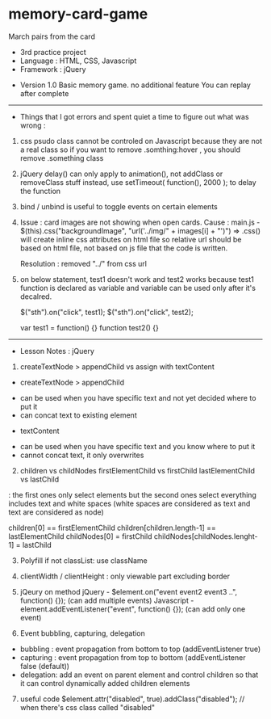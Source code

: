 # memory-card-game
March pairs from the card
- 3rd practice project
- Language : HTML, CSS, Javascript
- Framework : jQuery

* Version 1.0
    Basic memory game. no additional feature
    You can replay after complete

---

- Things that I got errors and spent quiet a time to figure out what was wrong :

1. css psudo class cannot be controled on Javascript because they are not a real class
 so if you want to remove .somthing:hover , you should remove .something class

2. jQuery delay() can only apply to animation(), not addClass or removeClass stuff
 instead, use setTimeout( function(), 2000 ); to delay the function

3. bind / unbind is useful to toggle events on certain elements

4. Issue : card images are not showing when open cards.
    Cause : main.js - $(this).css("backgroundImage", "url('../img/" + images[i] + "')")
    => .css() will create inline css attributes on html file so relative url should be based on html file, not based on js file that the code is written.

    Resolution : removed "../" from css url

5. on below statement, test1 doesn't work and test2 works because test1 function is declared as variable and variable can be used only after it's decalred.
    
    $("sth").on("click", test1);
    $("sth").on("click", test2);
    
    var test1 = function() {} 
    function test2() {}

    



---

- Lesson Notes : jQuery

1. createTextNode > appendChild vs assign with textContent
 * createTextNode > appendChild
 - can be used when you have specific text and not yet decided where to put it
 - can concat text to existing element

 * textContent
 - can be used when you have specific text and you know where to put it
 - cannot concat text, it only overwrites

2. children vs childNodes 
   firstElementChild vs firstChild
   lastElementChild vs lastChild

: the first ones only select elements but the second ones select everything includes text and white spaces
 (white spaces are considered as text and text are considered as node)

children[0] == firstElementChild
children[children.length-1] == lastElementChild
childNodes[0] = firstChild
childNodes[childNodes.lenght-1] = lastChild

3. Polyfill
if not classList: use className

4. clientWidth / clientHeight : only viewable part excluding border

5. jQeury on method
jQuery - $element.on("event event2 event3 ..", function() {});
 (can add multiple events)
Javascript - element.addEventListener("event", function() {});
 (can add only one event)

6. Event bubbling, capturing, delegation
- bubbling : event propagation from bottom to top (addEventListener true)
- capturing : event propagation from top to bottom  (addEventListener false (default))
- delegation: add an event on parent element and control children so that it can control dynamically added children elements

7. useful code
$element.attr("disabled", true).addClass("disabled");   // when there's css class called "disabled"